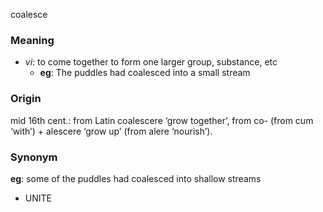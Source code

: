 coalesce
### Meaning
+ _vi_: to come together to form one larger group, substance, etc
	+ __eg__: The puddles had coalesced into a small stream

### Origin

mid 16th cent.: from Latin coalescere ‘grow together’, from co- (from cum ‘with’) + alescere ‘grow up’ (from alere ‘nourish’).

### Synonym

__eg__: some of the puddles had coalesced into shallow streams

+ UNITE


